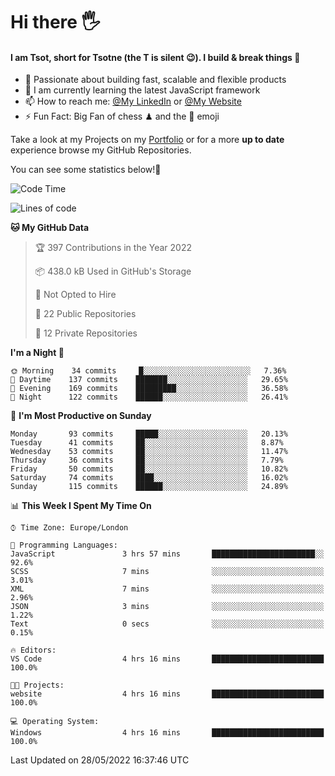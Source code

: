 # Hi there :raised_hand_with_fingers_splayed:
#### I am Tsot, short for Tsotne (the T is silent :wink:). I build & break things :space_invader:
- :telescope: Passionate about building fast, scalable and flexible products
- :seedling: I am currently learning the latest JavaScript framework 
- :mailbox: How to reach me: [@My LinkedIn](https://www.linkedin.com/in/tsotne-gvadzabia/) or [@My Website](https://tsotne.co.uk/contact)
- :zap: Fun Fact: Big Fan of chess ♟ and the 👾 emoji

Take a look at my Projects on my [Portfolio](https://tsotne.co.uk/) or for a more **up to date** experience browse my GitHub Repositories.

You can see some statistics below!:space_invader:
<!--START_SECTION:waka-->
![Code Time](http://img.shields.io/badge/Code%20Time-761%20hrs%202%20mins-blue)

![Lines of code](https://img.shields.io/badge/From%20Hello%20World%20I%27ve%20Written-626%20Thousand%20lines%20of%20code-blue)

**🐱 My GitHub Data** 

> 🏆 397 Contributions in the Year 2022
 > 
> 📦 438.0 kB Used in GitHub's Storage 
 > 
> 🚫 Not Opted to Hire
 > 
> 📜 22 Public Repositories 
 > 
> 🔑 12 Private Repositories  
 > 
**I'm a Night 🦉** 

```text
🌞 Morning    34 commits     █░░░░░░░░░░░░░░░░░░░░░░░░   7.36% 
🌆 Daytime    137 commits    ███████░░░░░░░░░░░░░░░░░░   29.65% 
🌃 Evening    169 commits    █████████░░░░░░░░░░░░░░░░   36.58% 
🌙 Night      122 commits    ██████░░░░░░░░░░░░░░░░░░░   26.41%

```
📅 **I'm Most Productive on Sunday** 

```text
Monday       93 commits     █████░░░░░░░░░░░░░░░░░░░░   20.13% 
Tuesday      41 commits     ██░░░░░░░░░░░░░░░░░░░░░░░   8.87% 
Wednesday    53 commits     ██░░░░░░░░░░░░░░░░░░░░░░░   11.47% 
Thursday     36 commits     ██░░░░░░░░░░░░░░░░░░░░░░░   7.79% 
Friday       50 commits     ██░░░░░░░░░░░░░░░░░░░░░░░   10.82% 
Saturday     74 commits     ████░░░░░░░░░░░░░░░░░░░░░   16.02% 
Sunday       115 commits    ██████░░░░░░░░░░░░░░░░░░░   24.89%

```


📊 **This Week I Spent My Time On** 

```text
⌚︎ Time Zone: Europe/London

💬 Programming Languages: 
JavaScript               3 hrs 57 mins       ███████████████████████░░   92.6% 
SCSS                     7 mins              ░░░░░░░░░░░░░░░░░░░░░░░░░   3.01% 
XML                      7 mins              ░░░░░░░░░░░░░░░░░░░░░░░░░   2.96% 
JSON                     3 mins              ░░░░░░░░░░░░░░░░░░░░░░░░░   1.22% 
Text                     0 secs              ░░░░░░░░░░░░░░░░░░░░░░░░░   0.15%

🔥 Editors: 
VS Code                  4 hrs 16 mins       █████████████████████████   100.0%

🐱‍💻 Projects: 
website                  4 hrs 16 mins       █████████████████████████   100.0%

💻 Operating System: 
Windows                  4 hrs 16 mins       █████████████████████████   100.0%

```


 Last Updated on 28/05/2022 16:37:46 UTC
<!--END_SECTION:waka-->
